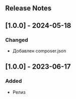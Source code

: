 ## Release Notes

## [1.0.0] - 2024-05-18

### Changed
- Добавлен composer.json


## [1.0.0] - 2023-06-17

### Added
- Релиз